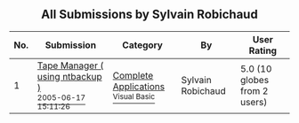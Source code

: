 ﻿<div align="center">

## All Submissions by Sylvain Robichaud

</div>

No.  | Submission | Category | By   | User Rating
---- | ---------- | -------- | ---- | -----------
1 | [Tape Manager \( using ntbackup \)<br /><sup>2005-06-17 15:11:26</sup>](https://github.com/Planet-Source-Code/sylvain-robichaud-tape-manager-using-ntbackup__1-61181) | [Complete Applications<br /><sup>Visual Basic</sup>](../ByCategory/complete-applications__1-27.md) | Sylvain Robichaud | 5.0 (10 globes from 2 users)
